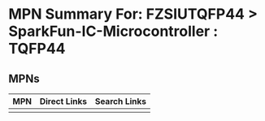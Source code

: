 



# MPN Summary For: FZSIUTQFP44 > SparkFun-IC-Microcontroller : TQFP44

## MPNs
  

|MPN|Direct Links|Search Links|
| :--- | :--- | :--- |
||||
